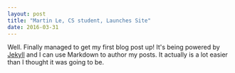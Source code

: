 ```yaml
---
layout: post
title: "Martin Le, CS student, Launches Site"
date: 2016-03-31
---
```


Well. Finally managed to get my first blog post up! It's being powered by [Jekyll](http://jekyllrb.com) and I can use Markdown to author my posts. It actually is a lot easier than I thought it was going to be.

